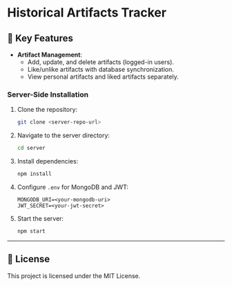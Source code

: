# Historical Artifacts Tracker

## 🎯 Key Features

- **Artifact Management**:
  - Add, update, and delete artifacts (logged-in users).
  - Like/unlike artifacts with database synchronization.
  - View personal artifacts and liked artifacts separately.

### Server-Side Installation

1. Clone the repository:
   ```bash
   git clone <server-repo-url>
   ```
2. Navigate to the server directory:
   ```bash
   cd server
   ```
3. Install dependencies:
   ```bash
   npm install
   ```
4. Configure `.env` for MongoDB and JWT:
   ```env
   MONGODB_URI=<your-mongodb-uri>
   JWT_SECRET=<your-jwt-secret>
   ```
5. Start the server:
   ```bash
   npm start
   ```

---

## 📜 License

This project is licensed under the MIT License.
